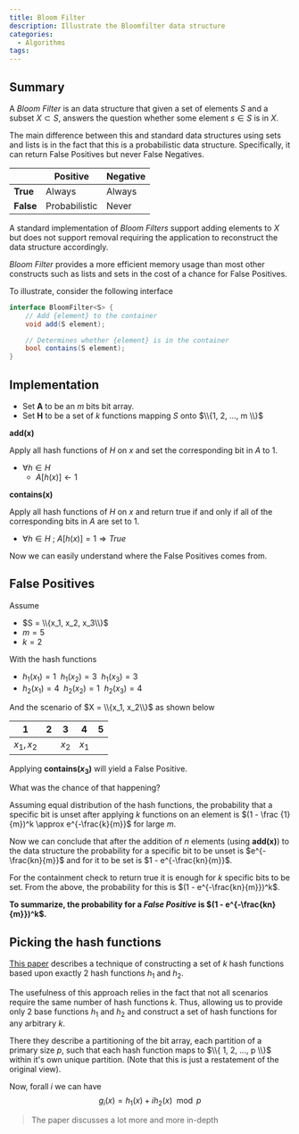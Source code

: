 ```yaml
---
title: Bloom Filter
description: Illustrate the Bloomfilter data structure
categories:
  - Algorithms
tags:
---
```


## Summary

A _Bloom Filter_ is an data structure that given a set of elements $S$ and a subset $X \subset S$, answers the question whether some element $s \in S$ is in $X$.

The main difference between this and standard data structures using sets and lists is in the fact that this is a probabilistic data structure. Specifically, it can return False Positives but never False Negatives.

|           | Positive      | Negative
|-----------|---------------|---------
| **True**  | Always        | Always
| **False** | Probabilistic | Never

A standard implementation of _Bloom Filters_ support adding elements to $X$ but does not support removal requiring the application to reconstruct the data structure accordingly.

_Bloom Filter_ provides a more efficient memory usage than most other constructs such as lists and sets in the cost of a chance for False Positives.

To illustrate, consider the following interface

```c#
interface BloomFilter<S> {
    // Add {element} to the container
    void add(S element);

    // Determines whether {element} is in the container
    bool contains(S element);
}
```

## Implementation

- Set __A__ to be an $m$ bits bit array.
- Set __H__ to be a set of $k$ functions mapping $S$ onto $\\{1, 2, ..., m \\}$

__add(x)__

Apply all hash functions of $H$ on $x$ and set the corresponding bit in $A$ to 1.

- $\forall h \in H$
  - $A[h(x)] \leftarrow 1$

__contains(x)__

Apply all hash functions of $H$ on $x$ and return true if and only if all of the corresponding bits in $A$ are set to 1.

- $\forall h \in H ~;~ A[h(x)] = 1 \Rightarrow True$

Now we can easily understand where the False Positives comes from.

## False Positives

Assume 

- $S = \\{x_1, x_2, x_3\\}$
- $m=5$
- $k=2$

With the hash functions  

- $h_1(x_1)=1 ~~ h_1(x_2)=3 ~~ h_1(x_3)=3$
- $h_2(x_1)=4 ~~ h_2(x_2)=1 ~~ h_2(x_3)=4$

And the scenario of $X = \\{x_1, x_2\\}$ as shown below

| 1 | 2 | 3 | 4 | 5 |
|:-:|:-:|:-:|:-:|:-:|
|$x_1, x_2$||$x_2$|$x_1$||

Applying __contains($x_3$)__ will yield a False Positive.

What was the chance of that happening?

Assuming equal distribution of the hash functions, the probability that a specific bit is unset after applying $k$ functions on an element is $(1 - \frac {1}{m})^k \approx e^{-\frac{k}{m}}$ for large $m$.

Now we can conclude that after the addition of $n$ elements (using __add(x)__) to the data structure the probability for a specific bit to be unset is $e^{-\frac{kn}{m}}$ and for it to be set is $1 - e^{-\frac{kn}{m}}$.

For the containment check to return true it is enough for $k$ specific bits to be set. From the above, the probability for this is $(1 - e^{-\frac{kn}{m}})^k$.

__To summarize, the probability for a _False Positive_ is $(1 - e^{-\frac{kn}{m}})^k$.__

## Picking the hash functions

[This paper](https://www.eecs.harvard.edu/~michaelm/postscripts/tr-02-05.pdf) describes a technique of constructing a set of $k$ hash functions based upon exactly 2 hash functions $h_1$ and $h_2$.

The usefulness of this approach relies in the fact that not all scenarios require the same number of hash functions $k$. Thus, allowing us to provide only 2 base functions $h_1$ and $h_2$ and construct a set of hash functions for any arbitrary $k$.

There they describe a partitioning of the bit array, each partition of a primary size $p$, such that each hash function maps to $\\{ 1, 2, ..., p \\}$ within it's own unique partition. (Note that this is just a restatement of the original view).

Now, forall $i$ we can have
$$
    g_i(x) = h_1(x) + ih_2(x) \mod p
$$

> The paper discusses a lot more and more in-depth